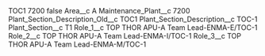 <?xml version="1.0" encoding="UTF-8"?>
<CustomMetadata xmlns="http://soap.sforce.com/2006/04/metadata" xmlns:xsi="http://www.w3.org/2001/XMLSchema-instance" xmlns:xsd="http://www.w3.org/2001/XMLSchema">
    <label>TOC1 7200</label>
    <protected>false</protected>
    <values>
        <field>Area__c</field>
        <value xsi:type="xsd:string">A</value>
    </values>
    <values>
        <field>Maintenance_Plant__c</field>
        <value xsi:type="xsd:string">7200</value>
    </values>
    <values>
        <field>Plant_Section_Description_Old__c</field>
        <value xsi:type="xsd:string">TOC1</value>
    </values>
    <values>
        <field>Plant_Section_Description__c</field>
        <value xsi:type="xsd:string">TOC-1</value>
    </values>
    <values>
        <field>Plant_Section__c</field>
        <value xsi:type="xsd:string">T1</value>
    </values>
    <values>
        <field>Role_1__c</field>
        <value xsi:type="xsd:string">TOP THOR APU-A Team Lead-ENMA-E/TOC-1</value>
    </values>
    <values>
        <field>Role_2__c</field>
        <value xsi:type="xsd:string">TOP THOR APU-A Team Lead-ENMA-I/TOC-1</value>
    </values>
    <values>
        <field>Role_3__c</field>
        <value xsi:type="xsd:string">TOP THOR APU-A Team Lead-ENMA-M/TOC-1</value>
    </values>
</CustomMetadata>
